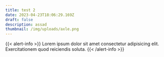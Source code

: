 ```yaml
---
title: test 2
date: 2023-04-23T18:06:29.169Z
draft: false
description: assad
thumbnail: /img/uploads/axle.png
---
```

{{< alert-info >}}
Lorem ipsum dolor sit amet consectetur adipisicing elit. Exercitationem quod reiciendis soluta.
{{< /alert-info >}}